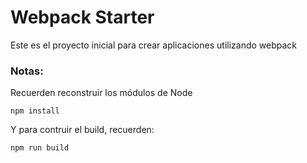 # Webpack Starter

Este es el proyecto inicial para crear aplicaciones utilizando webpack

### Notas:

Recuerden reconstruir los módulos de Node
```
npm install
```

Y para contruir el build, recuerden:
```
npm run build
```